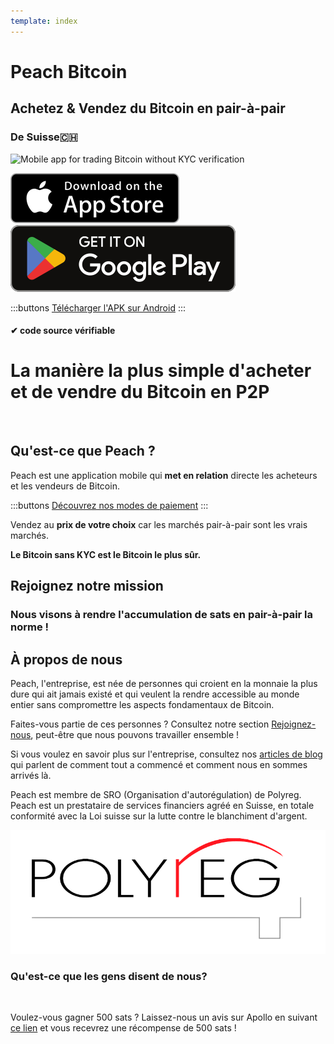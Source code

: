 ```yaml
---
template: index
---
```


<!--[teaser]-->

# Peach Bitcoin

## Achetez & Vendez du Bitcoin en <span>pair-à-pair</span>

### De Suisse🇨🇭

<div class="inner-wrap">

![Mobile app for trading Bitcoin without KYC verification](/img/phones.png)

<div>
  <div class="md:flex items-end">
    <a href="https://testflight.apple.com/join/wfSPFEWG"><img class="h-180px md:h-90px" src="/img/home/download-on-the-app-store.svg" alt="Download Bitcoin app on the App Store without KYC verification"></a>
    <a class="md:ml-4" href="https://play.google.com/store/apps/details?id=com.peachbitcoin.peach.mainnet"><img class="h-180px md:h-90px" src="/img/home/get-it-on-google-play.svg" alt="Get Bitcoin app on Google Play store without ID verification"></a>
  </div>

:::buttons
[Télécharger l'APK sur Android](/apk/)
:::

</div>

</div>

#### ✔ code source vérifiable

<!--[top]-->

# La manière la plus simple d'acheter et de vendre du Bitcoin en P2P

<br>

## Qu'est-ce que Peach ?

Peach est une application mobile qui **met en relation** directe les acheteurs et les vendeurs de Bitcoin.

:::buttons
[Découvrez nos modes de paiement](/how-it-works/#available-payment-methods)
:::

Vendez au **prix de votre choix** car les marchés pair-à-pair sont les vrais marchés.

**Le Bitcoin sans KYC est le Bitcoin le plus sûr.**

<!--[mission]-->

## Rejoignez notre mission

### Nous visons à rendre l'accumulation de sats en pair-à-pair la norme !

<!--[about]-->

## À propos de nous

Peach, l'entreprise, est née de personnes qui croient en la monnaie la plus dure qui ait jamais existé et qui veulent la rendre accessible au monde entier sans compromettre les aspects fondamentaux de Bitcoin.

Faites-vous partie de ces personnes ? Consultez notre section [Rejoignez-nous](/join-us/), peut-être que nous pouvons travailler ensemble !

Si vous voulez en savoir plus sur l'entreprise, consultez nos [articles de blog](/blog/) qui parlent de comment tout a commencé et comment nous en sommes arrivés là.

Peach est membre de SRO (Organisation d'autorégulation) de Polyreg. Peach est un prestataire de services financiers agréé en Suisse, en totale conformité avec la Loi suisse sur la lutte contre le blanchiment d'argent.

<div class="flex justify-center"><div class="w-1/2">

![Swiss regulated Bitcoin exchange certified by Polyreg](/img/home/polyreg.png)

</div></div>

### Qu'est-ce que les gens disent de nous?

<br>
<div id="ap-widget-container" class="ap-widget-container" prod_code="peach" show ="top" bg_color="#FFFFFF" review_bg_color = "#FFFFFF" text_color = "#000000"></div>

Voulez-vous gagner 500 sats ? Laissez-nous un avis sur Apollo en suivant [ce lien](https://heyapollo.com/invite-review?prod=peach) et vous recevrez une récompense de 500 sats !
